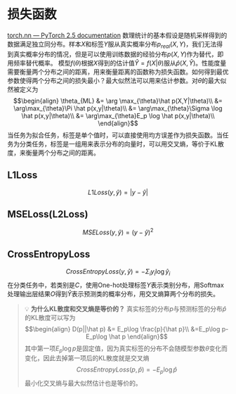 # 损失函数
[torch.nn — PyTorch 2.5 documentation](https://pytorch.org/docs/stable/nn.html#loss-functions)
数理统计的基本假设是随机采样得到的数据满足独立同分布。样本$X$和标签$Y$服从真实概率分布$p_{real}(X,Y)$，我们无法得到真实概率分布的情况，但是可以使用训练数据的经验分布$p(X,Y)$作为替代，即用频率替代概率。
模型$f(\theta)$根据$X$得到的估计值$\hat{Y}=f(X|\theta)$服从$\hat p(X,\hat{Y})$。性能度量需要衡量两个分布之间的距离，用来衡量距离的函数称为损失函数。如何得到最优参数使得两个分布之间的损失最小？最大似然法可以用来估计参数。对$\theta$的最大似然被定义为$$\begin{align}
\theta_{ML} &= \arg \max_{\theta}\hat p(X,Y|\theta)\\
&= \arg\max_{\theta}\Pi \hat p(x,y|\theta)\\
&= \arg\max_{\theta}\Sigma \log \hat p(x,y|\theta)\\
&= \arg\max_{\theta}E_p \log \hat p(x,y|\theta)\\
\end{align}$$当任务为拟合任务，标签是单个值时，可以直接使用均方误差作为损失函数。当任务为分类任务，标签是一组用来表示分布的向量时，可以用交叉熵，等价于KL散度，来衡量两个分布之间的距离。
## L1Loss
$$L1Loss(y,\hat y)=|y-\hat y|$$
## MSELoss(L2Loss)
$$MSELoss(y,\hat y) =\left(y-\hat y\right)^2$$
## CrossEntropyLoss
$$CrossEntropyLoss(y, \hat y)=-\Sigma_i y_i\log\hat y_i$$
在分类任务中，若类别是$C$，使用One-hot处理标签$Y$表示类别分布，用Softmax处理输出层结果$O$得到$\hat Y$表示预测类的概率分布，用交叉熵算两个分布的损失。
> 💡 **为什么KL散度和交叉熵是等价的？**
> 真实标签的分布$p$与预测标签的分布$\hat p$的KL散度可以写为$$\begin{align}
D(p||\hat p) &= E_p\log \frac{p}{\hat p}\\
&=E_p\log p-E_p\log \hat p
\end{align}$$其中第一项$E_p\log p$是固定值，因为真实标签的分布不会随模型参数$\theta$变化而变化，因此去掉第一项后的KL散度就是交叉熵$$CrossEntropyLoss(p,\hat p)=-E_p\log \hat p$$最小化交叉熵与最大似然估计也是等价的。
